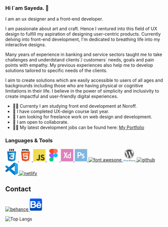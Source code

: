 ### Hi I`am Sayeda. :wave:

I am an ux designer and a front-end developer. 

I am passionate about art and craft. Hence I ventured into this field of UX design to fulfill my aspiration of designing user-centric products. Currently delving into front-end development, I'm dedicated to breathing life into my interactive designs.

Many years of experience in banking and service sectors taught me to take challenges and underdstand clients´/ customers´ needs, goals and pain points with empathy. My previous experiences also help me to develop solutions tailored to specific needs of the clients.

I aim to create solutions which are easily accessible to users of all ages and backgrounds including those who are having physical or cognitive limitations in their life. I believe in the power of simplicity and inclusivity to create impactful and user-friendly digital experiences.


- :woman_student: Currenty I am studying front end development at Noroff.
- :seedling: I have completed UX-deign course last year.
- :telescope:	I am looking for freelance work on web design and development.
- :speech_balloon: I am open to collaborate.
- :woman_technologist:	 My latest development jobs can be found here: 
<a href="https://endearing-froyo-04825b.netlify.app/">My Portfolio</a>

### Languages & Tools


  <p align="left"> <a href="https://www.w3schools.com/css/" target="_blank"> <img src="https://raw.githubusercontent.com/devicons/devicon/master/icons/css3/css3-original-wordmark.svg" alt="css3" width="40" height="40"/> </a>  <a href="https://www.w3.org/html/" target="_blank"> <img src="https://raw.githubusercontent.com/devicons/devicon/master/icons/html5/html5-original-wordmark.svg" alt="html5" width="40" height="40"/> </a> <a href="https://developer.mozilla.org/en-US/docs/Web/JavaScript" target="_blank"> <img src="https://raw.githubusercontent.com/devicons/devicon/master/icons/javascript/javascript-original.svg" alt="javascript" width="40" height="40"/> </a> <a href="https://www.figma.com/" target="_blank"> <img src="https://github.com/devicons/devicon/blob/master/icons/figma/figma-original.svg" alt="figma" width="40" height="40"/> </a> <a href= "https://www.adobe.com/products/xd.html" target="_blank"> <img src= "https://github.com/devicons/devicon/blob/master/icons/xd/xd-plain.svg" alt="xd" width="40" height="40"/> </a> <a href= "https://www.adobe.com/no/products/photoshop.html" target="_blank"> <img src= "https://github.com/devicons/devicon/blob/master/icons/photoshop/photoshop-plain.svg" alt="xd" width="40" height="40"/> </a> <a href= "https://fontawesome.com/"  target="_blank"> <img src= "https://user-images.githubusercontent.com/83353551/196003945-82a37638-8869-4590-aacd-7b70679c413b.png" alt="font awesone" width="40" height="40"/> </a> </a> <a href= "https://wordpress.org/"  target="_blank"> <img src= "https://github.com/devicons/devicon/blob/master/icons/wordpress/wordpress-original.svg" alt="font awesone" width="40" height="40"/> </a> </a> <a href= "https://github.com/"  target="_blank"> <img src= "https://user-images.githubusercontent.com/83353551/196004287-52383ca4-d34c-4470-8e47-aaeeadbbd891.png" alt="github" width="40" height="40"/> </a> <a href= "https://code.visualstudio.com/"  target="_blank"> <img src= "https://github.com/devicons/devicon/blob/master/icons/vscode/vscode-original.svg" alt="github" width="40" height="40"/> </a> </a> <a href= "https://netlify.com/"  target="_blank"> <img src= "https://user-images.githubusercontent.com/83353551/196004531-6575851f-fc23-43d6-9cf6-e74bf03344d1.png" alt="netlify" width="40" height="40"/> </a>
  


## Contact 
<a href="https://www.linkedin.com/in/sayeda-chattopadhyay-7b33ba156/" target="_blank"> <img src="https://user-images.githubusercontent.com/83353551/195984318-dc867bbc-1288-4872-ba34-e6a4a7700535.png" alt="behance" width="40" height="40"/> </a> <a href="https://www.behance.net/gallery/111339401/UX-Portfolio" target="_blank"> <img src="https://github.com/devicons/devicon/blob/master/icons/behance/behance-original.svg" alt="behance" width="40" height="40"/> </a>





![Top Langs](https://github-readme-stats.vercel.app/api/top-langs/?username=sayeda-chattopadhyay&langs_count=5)




